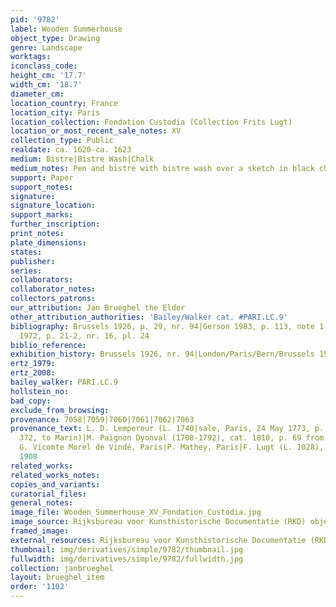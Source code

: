 ```yaml
---
pid: '9782'
label: Wooden Summerhouse
object_type: Drawing
genre: Landscape
worktags:
iconclass_code:
height_cm: '17.7'
width_cm: '18.7'
diameter_cm:
location_country: France
location_city: Paris
location_collection: Fondation Custodia (Collection Frits Lugt)
location_or_most_recent_sale_notes: XV
collection_type: Public
realdate: ca. 1620-ca. 1623
medium: Bistre|Bistre Wash|Chalk
medium_notes: Pen and bistre with bistre wash over a sketch in black chalk
support: Paper
support_notes:
signature:
signature_location:
support_marks:
further_inscription:
print_notes:
plate_dimensions:
states:
publisher:
series:
collaborators:
collaborator_notes:
collectors_patrons:
our_attribution: Jan Brueghel the Elder
other_attribution_authorities: 'Bailey/Walker cat. #PARI.LC.9'
bibliography: Brussels 1926, p. 29, nr. 94|Gerson 1983, p. 113, note 1|London/Paris/Bern/Brussels
  1972, p. 21-2, nr. 16, pl. 24
biblio_reference:
exhibition_history: Brussels 1926, nr. 94|London/Paris/Bern/Brussels 1972, nr. 16
ertz_1979:
ertz_2008:
bailey_walker: PARI.LC.9
hollstein_no:
bad_copy:
exclude_from_browsing:
provenance: 7058|7059|7060|7061|7062|7063
provenance_text: L. D. Lempereur (L. 1740|sale, Paris, 24 May 1773, p. 73, from nr.
  372, to Marin)|M. Paignon Dyonval (1708-1792), cat. 1810, p. 69 from nr. 1408|Ch.
  G. Vicomte Morel de Vindé, Paris|P. Mathey, Paris|F. Lugt (L. 1028), acquired in
  1908
related_works:
related_works_notes:
copies_and_variants:
curatorial_files:
general_notes:
image_file: Wooden_Summerhouse_XV_Fondation_Custodia.jpg
image_source: Rijksbureau voor Kunsthistorische Documentatie (RKD) object pagehttps://rkd.nl/explore/images/214959
framed_image:
external_resources: Rijksbureau voor Kunsthistorische Documentatie (RKD) object pagehttps://rkd.nl/explore/images/214959
thumbnail: img/derivatives/simple/9782/thumbnail.jpg
fullwidth: img/derivatives/simple/9782/fullwidth.jpg
collection: janbrueghel
layout: brueghel_item
order: '1102'
---
```

